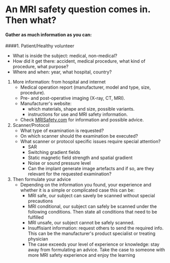 # An MRI safety question comes in. Then what?

#### Gather as much information as you can:

####1. Patient/Healthy volunteer
   * What is inside the subject: medical, non-medical?
   * How did it get there: accident, medical procedure, what kind of procedure, what purpose?
   * Where and when: year, what hospital, country?
1. More information: from hospital and internet
   * Medical operation report (manufacturer, model and type, size, procedure).
   * Pre- and post-operative imaging (X-ray, CT, MRI).
   * Manufacturer's website: 
     * which materials, shape and size, possible variants.
     * instructions for use and MRI safety information.
   * Check [MRISafety.com](http://mrisafety.com) for information and possible advice.
1. Scanner/Protocol
   * What type of examination is requested?
   * On which scanner should the examination be executed?
   * What scanner or protocol specific issues require special attention?
     * SAR
     * Switching gradient fields
     * Static magnetic field strength and spatial gradient
     * Noise or sound pressure level
     * Can the implant generate image artefacts and if so, are they relevant for the requested examination? 
1. Then formulate your advice
   * Depending on the information you found, your experience and whether it is a simple or complicated case this can be:
     * MRI safe, our subject can savely be scanned without special precautions
     * MRI conditional, our subject can safely be scanned under the following conditions. Then state all conditions that need to be fulfilled
     * MRI unsafe, our subject cannot be safely scanned. 
     * Insuffisiant information: request others to send the required info. This can be the manufacturer's product specialist or treating physician
     * The case exceeds your level of experience or knowledge: stay away from formulating an advice. Take the case to someone with more MRI safety experience and enjoy the learning


